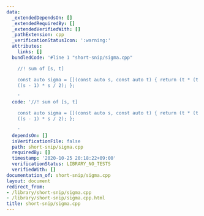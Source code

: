 ```yaml
---
data:
  _extendedDependsOn: []
  _extendedRequiredBy: []
  _extendedVerifiedWith: []
  _pathExtension: cpp
  _verificationStatusIcon: ':warning:'
  attributes:
    links: []
  bundledCode: '#line 1 "short-snip/sigma.cpp"

    //! sum of [s, t]

    const auto sigma = [](const auto s, const auto t) { return (t * (t + 1) / 2) -
    ((s - 1) * s / 2); };

    '
  code: '//! sum of [s, t]

    const auto sigma = [](const auto s, const auto t) { return (t * (t + 1) / 2) -
    ((s - 1) * s / 2); };

    '
  dependsOn: []
  isVerificationFile: false
  path: short-snip/sigma.cpp
  requiredBy: []
  timestamp: '2020-10-25 20:18:22+09:00'
  verificationStatus: LIBRARY_NO_TESTS
  verifiedWith: []
documentation_of: short-snip/sigma.cpp
layout: document
redirect_from:
- /library/short-snip/sigma.cpp
- /library/short-snip/sigma.cpp.html
title: short-snip/sigma.cpp
---
```

